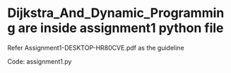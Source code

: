 # Dijkstra_And_Dynamic_Programming are inside assignment1 python file
Refer Assignment1-DESKTOP-HR80CVE.pdf as the guideline

Code: assignment1.py
